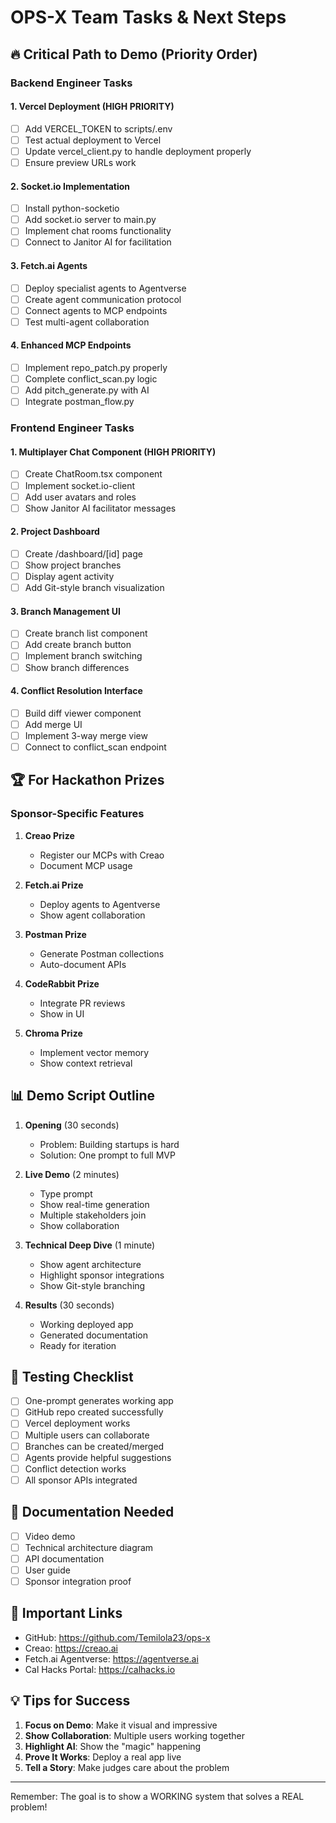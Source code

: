 # OPS-X Team Tasks & Next Steps

## 🔥 Critical Path to Demo (Priority Order)

### Backend Engineer Tasks

#### 1. Vercel Deployment (HIGH PRIORITY)
- [ ] Add VERCEL_TOKEN to scripts/.env
- [ ] Test actual deployment to Vercel
- [ ] Update vercel_client.py to handle deployment properly
- [ ] Ensure preview URLs work

#### 2. Socket.io Implementation
- [ ] Install python-socketio
- [ ] Add socket.io server to main.py
- [ ] Implement chat rooms functionality
- [ ] Connect to Janitor AI for facilitation

#### 3. Fetch.ai Agents
- [ ] Deploy specialist agents to Agentverse
- [ ] Create agent communication protocol
- [ ] Connect agents to MCP endpoints
- [ ] Test multi-agent collaboration

#### 4. Enhanced MCP Endpoints
- [ ] Implement repo_patch.py properly
- [ ] Complete conflict_scan.py logic
- [ ] Add pitch_generate.py with AI
- [ ] Integrate postman_flow.py

### Frontend Engineer Tasks

#### 1. Multiplayer Chat Component (HIGH PRIORITY)
- [ ] Create ChatRoom.tsx component
- [ ] Implement socket.io-client
- [ ] Add user avatars and roles
- [ ] Show Janitor AI facilitator messages

#### 2. Project Dashboard
- [ ] Create /dashboard/[id] page
- [ ] Show project branches
- [ ] Display agent activity
- [ ] Add Git-style branch visualization

#### 3. Branch Management UI
- [ ] Create branch list component
- [ ] Add create branch button
- [ ] Implement branch switching
- [ ] Show branch differences

#### 4. Conflict Resolution Interface
- [ ] Build diff viewer component
- [ ] Add merge UI
- [ ] Implement 3-way merge view
- [ ] Connect to conflict_scan endpoint

## 🏆 For Hackathon Prizes

### Sponsor-Specific Features

1. **Creao Prize**
   - Register our MCPs with Creao
   - Document MCP usage

2. **Fetch.ai Prize**
   - Deploy agents to Agentverse
   - Show agent collaboration

3. **Postman Prize**
   - Generate Postman collections
   - Auto-document APIs

4. **CodeRabbit Prize**
   - Integrate PR reviews
   - Show in UI

5. **Chroma Prize**
   - Implement vector memory
   - Show context retrieval

## 📊 Demo Script Outline

1. **Opening** (30 seconds)
   - Problem: Building startups is hard
   - Solution: One prompt to full MVP

2. **Live Demo** (2 minutes)
   - Type prompt
   - Show real-time generation
   - Multiple stakeholders join
   - Show collaboration

3. **Technical Deep Dive** (1 minute)
   - Show agent architecture
   - Highlight sponsor integrations
   - Show Git-style branching

4. **Results** (30 seconds)
   - Working deployed app
   - Generated documentation
   - Ready for iteration

## 🚀 Testing Checklist

- [ ] One-prompt generates working app
- [ ] GitHub repo created successfully
- [ ] Vercel deployment works
- [ ] Multiple users can collaborate
- [ ] Branches can be created/merged
- [ ] Agents provide helpful suggestions
- [ ] Conflict detection works
- [ ] All sponsor APIs integrated

## 📝 Documentation Needed

- [ ] Video demo
- [ ] Technical architecture diagram
- [ ] API documentation
- [ ] User guide
- [ ] Sponsor integration proof

## 🔗 Important Links

- GitHub: https://github.com/Temilola23/ops-x
- Creao: https://creao.ai
- Fetch.ai Agentverse: https://agentverse.ai
- Cal Hacks Portal: https://calhacks.io

## 💡 Tips for Success

1. **Focus on Demo**: Make it visual and impressive
2. **Show Collaboration**: Multiple users working together
3. **Highlight AI**: Show the "magic" happening
4. **Prove It Works**: Deploy a real app live
5. **Tell a Story**: Make judges care about the problem

---

Remember: The goal is to show a WORKING system that solves a REAL problem!
